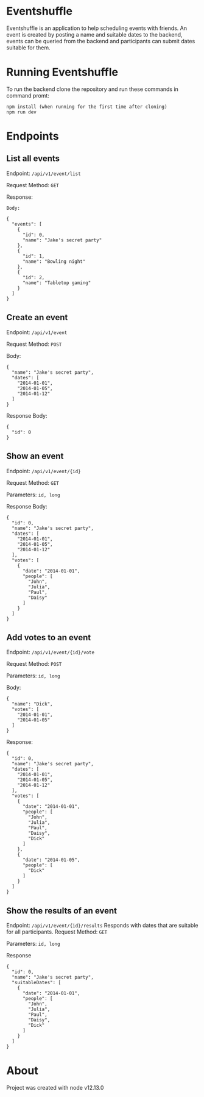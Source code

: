 # Eventshuffle
Eventshuffle is an application to help scheduling events with friends.
An event is created by posting a name and suitable dates to the backend, events can be queried from the backend and participants can submit dates suitable for them.

# Running Eventshuffle
To run the backend clone the repository and run these commands in command promt:
```
npm install (when running for the first time after cloning)
npm run dev
```

# Endpoints
## List all events
Endpoint: ```/api/v1/event/list```

Request
Method: ```GET```

Response:
```
Body:

{
  "events": [
    {
      "id": 0,
      "name": "Jake's secret party"
    },
    {
      "id": 1,
      "name": "Bowling night"
    },
    {
      "id": 2,
      "name": "Tabletop gaming"
    }
  ]
}
```

## Create an event
Endpoint: ```/api/v1/event```

Request
Method: ```POST```

Body:
```
{
  "name": "Jake's secret party",
  "dates": [
    "2014-01-01",
    "2014-01-05",
    "2014-01-12"
  ]
}
```
Response
Body:
```
{
  "id": 0
}
```
## Show an event
Endpoint: ```/api/v1/event/{id}```

Request
Method: ```GET```

Parameters: ```id, long```

Response
Body:
```
{
  "id": 0,
  "name": "Jake's secret party",
  "dates": [
    "2014-01-01",
    "2014-01-05",
    "2014-01-12"
  ],
  "votes": [
    {
      "date": "2014-01-01",
      "people": [
        "John",
        "Julia",
        "Paul",
        "Daisy"
      ]
    }
  ]
}
```
## Add votes to an event
Endpoint: ```/api/v1/event/{id}/vote```

Request
Method: ```POST```

Parameters: ```id, long```

Body:
```
{
  "name": "Dick",
  "votes": [
    "2014-01-01",
    "2014-01-05"
  ]
}
```
Response:
```
{
  "id": 0,
  "name": "Jake's secret party",
  "dates": [
    "2014-01-01",
    "2014-01-05",
    "2014-01-12"
  ],
  "votes": [
    {
      "date": "2014-01-01",
      "people": [
        "John",
        "Julia",
        "Paul",
        "Daisy",
        "Dick"
      ]
    },
    {
      "date": "2014-01-05",
      "people": [
        "Dick"
      ]
    }
  ]
}
```
## Show the results of an event
Endpoint: ```/api/v1/event/{id}/results``` Responds with dates that are suitable for all participants.
Request
Method: ```GET```

Parameters: ```id, long```

Response
```
{
  "id": 0,
  "name": "Jake's secret party",
  "suitableDates": [
    {
      "date": "2014-01-01",
      "people": [
        "John",
        "Julia",
        "Paul",
        "Daisy",
        "Dick"
      ]
    }
  ]
}
```

# About
Project was created with node v12.13.0
